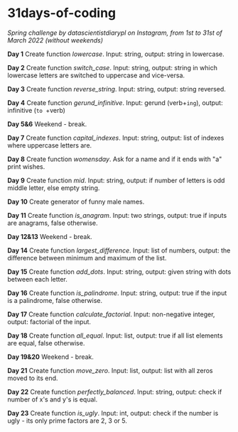 # 31days-of-coding
*Spring challenge by datascientistdiarypl on Instagram, from 1st to 31st of March 2022 (without weekends)*

**Day 1**
Create function *lowercase*. Input: string, output: string in lowercase. 

**Day 2**
Create function *switch_case*. Input: string, output: string in which lowercase letters are switched to uppercase and vice-versa. 

**Day 3**
Create function *reverse_string*. Input: string, output: string reversed.

**Day 4**
Create function *gerund_infinitive*. Input: gerund (verb+`ing`), output: infinitive (`to `+verb)

**Day 5&6**
Weekend - break.

**Day 7**
Create function *capital_indexes*. Input: string, output: list of indexes where uppercase letters are.

**Day 8**
Create function *womensday*. Ask for a name and if it ends with "a" print wishes.

**Day 9**
Create function *mid*. Input: string, output: if number of letters is odd middle letter, else empty string.

**Day 10**
Create generator of funny male names.

**Day 11**
Create function *is_anagram*. Input: two strings, output: true if inputs are anagrams, false otherwise.

**Day 12&13**
Weekend - break.

**Day 14**
Create function *largest_difference*. Input: list of numbers, output: the difference between minimum and maximum of the list.

**Day 15**
Create function *add_dots*. Input: string, output: given string with dots between each letter.

**Day 16**
Create function *is_palindrome*. Input: string, output: true if the input is a palindrome, false otherwise.

**Day 17**
Create function *calculate_factorial*. Input: non-negative integer, output: factorial of the input.

**Day 18**
Create function *all_equal*. Input: list, output: true if all list elements are equal, false otherwise.

**Day 19&20**
Weekend - break.

**Day 21**
Create function *move_zero*. Input: list, output: list with all zeros moved to its end.

**Day 22**
Create function *perfectly_balanced*. Input: string, output: check if number of x's and y's is equal.

**Day 23**
Create function *is_ugly*. Input: int, output: check if the number is ugly - its only prime factors are 2, 3 or 5.